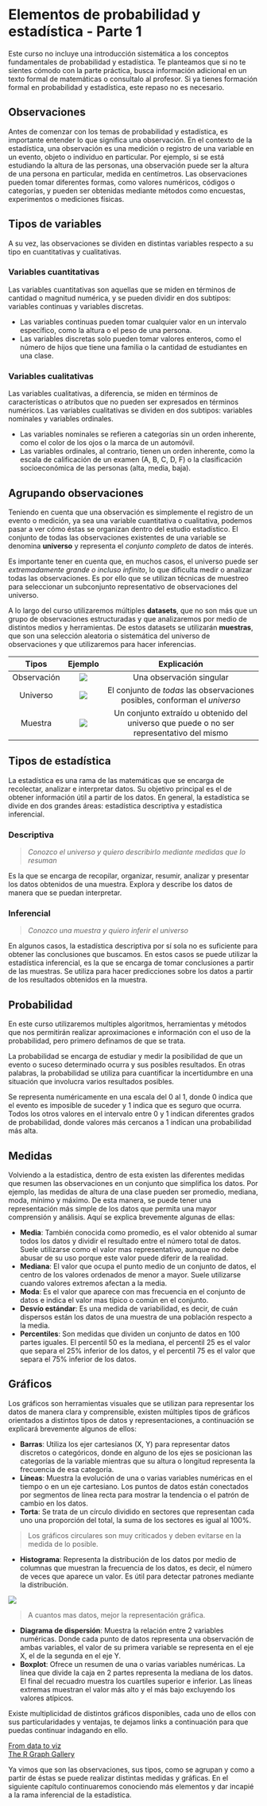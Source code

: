 # Elementos de probabilidad y estadística - Parte 1

<div class="warning">
<p>Este curso no incluye una introducción sistemática a los conceptos fundamentales de probabilidad y estadística. Te planteamos que si no te sientes cómodo con la parte práctica, busca información adicional en un texto formal de matemáticas o consultalo al profesor.
Si ya tienes formación formal en probabilidad y estadística, este repaso no es necesario.</p>
</div>

## Observaciones

Antes de comenzar con los temas de probabilidad y estadística, es importante entender lo que significa una observación. En el contexto de la estadística, una observación es una medición o registro de una variable en un evento, objeto o individuo en particular. Por ejemplo, si se está estudiando la altura de las personas, una observación puede ser la altura de una persona en particular, medida en centímetros. Las observaciones pueden tomar diferentes formas, como valores numéricos, códigos o categorías, y pueden ser obtenidas mediante métodos como encuestas, experimentos o mediciones físicas.

## Tipos de variables

A su vez, las observaciones se dividen en distintas variables respecto a su tipo en cuantitativas y cualitativas.

### Variables cuantitativas

Las variables cuantitativas son aquellas que se miden en términos de cantidad o magnitud numérica, y se pueden dividir en dos subtipos: variables continuas y variables discretas.

- Las variables continuas pueden tomar cualquier valor en un intervalo específico, como la altura o el peso de una persona.
- Las variables discretas solo pueden tomar valores enteros, como el número de hijos que tiene una familia o la cantidad de estudiantes en una clase.

### Variables cualitativas

Las variables cualitativas, a diferencia, se miden en términos de características o atributos que no pueden ser expresados en términos numéricos. Las variables cualitativas se dividen en dos subtipos: variables nominales y variables ordinales.

- Las variables nominales se refieren a categorías sin un orden inherente, como el color de los ojos o la marca de un automóvil.
- Las variables ordinales, al contrario, tienen un orden inherente, como la escala de calificación de un examen (A, B, C, D, F) o la clasificación socioeconómica de las personas (alta, media, baja).

## Agrupando observaciones

Teniendo en cuenta que una observación es simplemente el registro de un evento o medición, ya sea una variable cuantitativa o cualitativa, podemos pasar a ver cómo éstas se organizan dentro del estudio estadístico. El conjunto de todas las observaciones existentes de una variable se denomina **universo** y representa el *conjunto completo* de datos de interés.

Es importante tener en cuenta que, en muchos casos, el universo puede ser *extremadamente grande o incluso infinito*, lo que dificulta medir o analizar todas las observaciones. Es por ello que se utilizan técnicas de muestreo para seleccionar un subconjunto representativo de observaciones del universo.

A lo largo del curso utilizaremos múltiples **datasets**, que no son más que un grupo de observaciones estructuradas y que analizaremos por medio de distintos medios y herramientas. De estos datasets se utilizarán **muestras**, que son una selección aleatoria o sistemática del universo de observaciones y que utilizaremos para hacer inferencias.

|    Tipos    |    Ejemplo    |    Explicación    |
|:-----------:|:-----------:|:-----------:|
|    Observación    | <img src="images/obs.png"> |    Una observación singular    |
|    Universo    | <img src="images/universo.png"> |    El conjunto de _todas_ las observaciones posibles, conforman el *universo*    |
|    Muestra    | <img src="images/muestra.png"> |    Un conjunto extraído u obtenido del universo que puede o no ser representativo del mismo    |

## Tipos de estadística

La estadística es una rama de las matemáticas que se encarga de recolectar, analizar e interpretar datos. Su objetivo principal es el de obtener información útil a partir de los datos. En general, la estadística se divide en dos grandes áreas: estadística descriptiva y estadística inferencial.

### Descriptiva

>_Conozco el universo y quiero describirlo mediante medidas que lo resuman_

Es la que se encarga de recopilar, organizar, resumir, analizar y presentar los datos obtenidos de una muestra. Explora y describe los datos de manera que se puedan interpretar.

### Inferencial

>_Conozco una muestra y quiero inferir el universo_

En algunos casos, la estadística descriptiva por sí sola no es suficiente para obtener las conclusiones que buscamos. En estos casos se puede utilizar la estadística inferencial, es la que se encarga de tomar conclusiones a partir de las muestras. Se utiliza para hacer predicciones sobre los datos a partir de los resultados obtenidos en la muestra.

## Probabilidad

En este curso utilizaremos multiples algoritmos, herramientas y métodos que nos permitirán realizar aproximaciones e información con el uso de la probabilidad, pero primero definamos de que se trata.

La probabilidad se encarga de estudiar y medir la posibilidad de que un evento o suceso determinado ocurra y sus posibles resultados. En otras palabras, la probabilidad se utiliza para cuantificar la incertidumbre en una situación que involucra varios resultados posibles.

Se representa numéricamente en una escala del 0 al 1, donde 0 indica que el evento es imposible de suceder y 1 indica que es seguro que ocurra. Todos los otros valores en el intervalo entre 0 y 1 indican diferentes grados de probabilidad, donde valores más cercanos a 1 indican una probabilidad más alta.

## Medidas 

Volviendo a la estadística, dentro de esta existen las diferentes medidas que resumen las observaciones en un conjunto que simplifica los datos. Por ejemplo, las medidas de altura de una clase pueden ser promedio, mediana, moda, mínimo y máximo. De esta manera, se puede tener una representación más simple de los datos que permita una mayor comprensión y análisis.
Aquí se explica brevemente algunas de ellas:

- **Media**: También conocida como promedio, es el valor obtenido al sumar todos los datos y dividir el resultado entre el número total de datos. Suele utilizarse como el valor mas representativo, aunque no debe abusar de su uso porque este valor puede diferir de la realidad. 
- **Mediana**: El valor que ocupa el punto medio de un conjunto de datos, el centro de los valores ordenados de menor a mayor. Suele utilizarse cuando valores extremos afectan a la media.
- **Moda**: Es el valor que aparece con mas frecuencia en el conjunto de datos e indica el valor mas típico o común en el conjunto.
- **Desvío estándar**: Es una medida de variabilidad, es decir, de cuán dispersos están los datos de una muestra de una población respecto a la media.
- **Percentiles**: Son medidas que dividen un conjunto de datos en 100 partes iguales. El percentil 50 es la mediana, el percentil 25 es el valor que separa el 25% inferior de los datos, y el percentil 75 es el valor que separa el 75% inferior de los datos.

## Gráficos

Los gráficos son herramientas visuales que se utilizan para representar los datos de manera clara y comprensible, existen múltiples tipos de gráficos orientados a distintos tipos de datos y representaciones, a continuación se explicará brevemente algunos de ellos:

- **Barras**: Utiliza los ejer cartesianos (X, Y) para representar datos discretos o categóricos, donde en alguno de los ejes se posicionan las categorías de la variable mientras que su altura o longitud representa la frecuencia de esa categoría.
- **Líneas**: Muestra la evolución de una o varias variables numéricas en el tiempo o en un eje cartesiano. Los puntos de datos están conectados por segmentos de línea recta para mostrar la tendencia o el patrón de cambio en los datos.
- **Torta**: Se trata de un círculo dividido en sectores que representan cada uno una proporción del total, la suma de los sectores es igual al 100%.

>Los gráficos circulares son muy criticados y deben evitarse en la medida de lo posible.

- **Histograma**: Representa la distribución de los datos por medio de columnas que muestran la frecuencia de los datos, es decir, el número de veces que aparece un valor. Es útil para detectar patrones mediante la distribución.

<img src="images/histograma.png">

>A cuantos mas datos, mejor la representación gráfica.

- **Diagrama de dispersión**: Muestra la relación entre 2 variables numéricas. Donde cada punto de datos representa una observación de ambas variables, el valor de su primera variable se representa en el eje X, el de la segunda en el eje Y.
- **Boxplot**: Ofrece un resumen de una o varias variables numéricas. La línea que divide la caja en 2 partes representa la mediana de los datos. El final del recuadro muestra los cuartiles superior e inferior. Las líneas extremas muestran el valor más alto y el más bajo excluyendo los valores atípicos.

<div class="info">
<p>Existe multiplicidad de distintos gráficos disponibles, cada uno de ellos con sus particularidades y ventajas, te dejamos links a continuación para que puedas continuar indagando en ello.</p>
<a href="https://www.data-to-viz.com/" target="_blank">From data to viz</a>
<br>
<a href="https://r-graph-gallery.com/index.html" target="_blank">The R Graph Gallery</a>
</div>

Ya vimos que son las observaciones, sus tipos, como se agrupan y como a partir de éstas se puede realizar distintas medidas y gráficas. En el siguiente capítulo continuaremos conociendo más elementos y dar incapié a la rama inferencial de la estadística.
